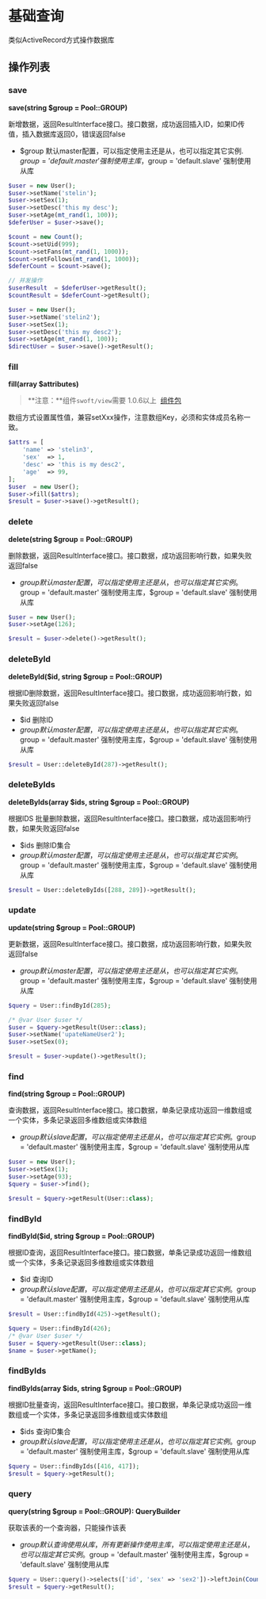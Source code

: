 # 基础查询
类似ActiveRecord方式操作数据库

## 操作列表

### save

**save(string $group = Pool::GROUP)**

新增数据，返回ResultInterface接口。接口数据，成功返回插入ID，如果ID传值，插入数据库返回0，错误返回false

- $group 默认master配置，可以指定使用主还是从，也可以指定其它实例. $group = 'default.master' 强制使用主库，$group = 'default.slave' 强制使用从库

```php
$user = new User();
$user->setName('stelin');
$user->setSex(1);
$user->setDesc('this my desc');
$user->setAge(mt_rand(1, 100));
$deferUser = $user->save();

$count = new Count();
$count->setUid(999);
$count->setFans(mt_rand(1, 1000));
$count->setFollows(mt_rand(1, 1000));
$deferCount = $count->save();

// 并发操作
$userResult  = $deferUser->getResult();
$countResult = $deferCount->getResult();

$user = new User();
$user->setName('stelin2');
$user->setSex(1);
$user->setDesc('this my desc2');
$user->setAge(mt_rand(1, 100));
$directUser = $user->save()->getResult();
```

### fill

**fill(array $attributes)**   
> **注意：**组件`swoft/view`需要 1.0.6以上  [组件包](https://packagist.org/packages/swoft/db)

数组方式设置属性值，兼容setXxx操作，注意数组Key，必须和实体成员名称一致。

```php
$attrs = [
    'name' => 'stelin3',
    'sex'  => 1,
    'desc' => 'this is my desc2',
    'age'  => 99,
];
$user  = new User();
$user->fill($attrs);
$result = $user->save()->getResult();
```



### delete

**delete(string $group = Pool::GROUP)**

删除数据，返回ResultInterface接口。接口数据，成功返回影响行数，如果失败返回false

- $group 默认master配置，可以指定使用主还是从，也可以指定其它实例。$group = 'default.master' 强制使用主库，$group = 'default.slave' 强制使用从库

```php
$user = new User();
$user->setAge(126);

$result = $user->delete()->getResult();
```

### deleteById

**deleteById($id, string $group = Pool::GROUP)**   

根据ID删除数据，返回ResultInterface接口。接口数据，成功返回影响行数，如果失败返回false

- $id 删除ID
- $group 默认master配置，可以指定使用主还是从，也可以指定其它实例。$group = 'default.master' 强制使用主库，$group = 'default.slave' 强制使用从库

```php
$result = User::deleteById(287)->getResult();
```

### deleteByIds

**deleteByIds(array $ids, string $group = Pool::GROUP)**   

根据IDS 批量删除数据，返回ResultInterface接口。接口数据，成功返回影响行数，如果失败返回false

- $ids 删除ID集合
- $group 默认master配置，可以指定使用主还是从，也可以指定其它实例。$group = 'default.master' 强制使用主库，$group = 'default.slave' 强制使用从库

```php
$result = User::deleteByIds([288, 289])->getResult();
```

### update

**update(string $group = Pool::GROUP)**   

更新数据，返回ResultInterface接口。接口数据，成功返回影响行数，如果失败返回false

- $group 默认master配置，可以指定使用主还是从，也可以指定其它实例。$group = 'default.master' 强制使用主库，$group = 'default.slave' 强制使用从库

```php
$query = User::findById(285);

/* @var User $user */
$user = $query->getResult(User::class);
$user->setName('upateNameUser2');
$user->setSex(0);

$result = $user->update()->getResult();
```


### find

**find(string $group = Pool::GROUP)**   

查询数据，返回ResultInterface接口。接口数据，单条记录成功返回一维数组或一个实体，多条记录返回多维数组或实体数组

- $group 默认slave配置，可以指定使用主还是从，也可以指定其它实例。$group = 'default.master' 强制使用主库，$group = 'default.slave' 强制使用从库

```php
$user = new User();
$user->setSex(1);
$user->setAge(93);
$query = $user->find();

$result = $query->getResult(User::class);
```


### findById

**findById($id, string $group = Pool::GROUP)**   

根据ID查询，返回ResultInterface接口。接口数据，单条记录成功返回一维数组或一个实体，多条记录返回多维数组或实体数组

- $id 查询ID
- $group 默认slave配置，可以指定使用主还是从，也可以指定其它实例。$group = 'default.master' 强制使用主库，$group = 'default.slave' 强制使用从库

```php
$result = User::findById(425)->getResult();

$query = User::findById(426);
/* @var User $user */
$user = $query->getResult(User::class);
$name = $user->getName();
```


### findByIds

**findByIds(array $ids, string $group = Pool::GROUP)**   

根据ID批量查询，返回ResultInterface接口。接口数据，单条记录成功返回一维数组或一个实体，多条记录返回多维数组或实体数组

- $ids 查询ID集合
- $group 默认slave配置，可以指定使用主还是从，也可以指定其它实例。$group = 'default.master' 强制使用主库，$group = 'default.slave' 强制使用从库

```php
$query = User::findByIds([416, 417]);
$result = $query->getResult();

```


### query

**query(string $group = Pool::GROUP): QueryBuilder**  
 
获取该表的一个查询器，只能操作该表

- $group 默认查询使用从库，所有更新操作使用主库，可以指定使用主还是从，也可以指定其它实例。$group = 'default.master' 强制使用主库，$group = 'default.slave' 强制使用从库

```php
$query = User::query()->selects(['id', 'sex' => 'sex2'])->leftJoin(Count::class, 'count.uid=user.id')->andWhere('id', 429)->orderBy('user.id', QueryBuilder::ORDER_BY_DESC)->limit(2)->execute();
$result = $query->getResult();
```
